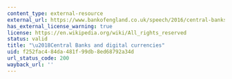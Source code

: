 ```yaml
---
content_type: external-resource
external_url: https://www.bankofengland.co.uk/speech/2016/central-banks-and-digital-currencies
has_external_license_warning: true
license: https://en.wikipedia.org/wiki/All_rights_reserved
status: valid
title: "\u2018Central Banks and digital currencies"
uid: f252fac4-84da-481f-99db-8ed68792a34d
url_status_code: 200
wayback_url: ''
---
```

